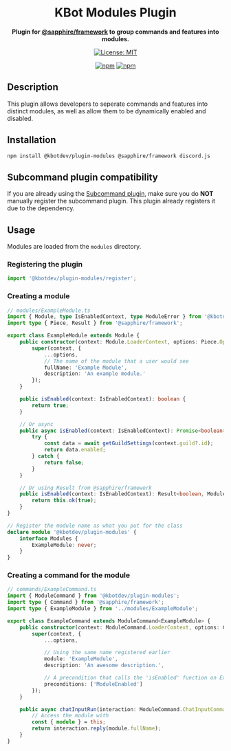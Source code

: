 <div align="center">

# KBot Modules Plugin

**Plugin for [@sapphire/framework](https://github.com/sapphiredev/framework) to group commands and features into modules.**

[![License: MIT](https://img.shields.io/badge/License-MIT-green.svg)](https://github.com/KBot-discord/plugins/blob/main/LICENSE)

[![npm](https://img.shields.io/npm/v/@kbotdev/plugin-modules?color=crimson&logo=npm&label=@kbotdev/plugin-modules)](https://www.npmjs.com/package/@kbotdev/plugin-modules)
[![npm](https://img.shields.io/npm/dt/@kbotdev/plugin-modules?color=crimson&logo=npm)](https://www.npmjs.com/package/@kbotdev/plugin-modules)

</div>

## Description

This plugin allows developers to seperate commands and features into distinct modules, as well as allow them to be dynamically enabled and disabled.

## Installation

```bash
npm install @kbotdev/plugin-modules @sapphire/framework discord.js
```

## Subcommand plugin compatibility

If you are already using the [Subcommand plugin](https://github.com/sapphiredev/plugins/tree/main/packages/subcommands), make sure you do **NOT** manually register the subcommand plugin. This plugin already registers it due to the dependency.

## Usage

Modules are loaded from the `modules` directory.

### Registering the plugin

```typescript
import '@kbotdev/plugin-modules/register';
```

### Creating a module

```typescript
// modules/ExampleModule.ts
import { Module, type IsEnabledContext, type ModuleError } from '@kbotdev/plugin-modules';
import type { Piece, Result } from '@sapphire/framework';

export class ExampleModule extends Module {
	public constructor(context: Module.LoaderContext, options: Piece.Options) {
		super(context, {
			...options,
			// The name of the module that a user would see
			fullName: 'Example Module',
			description: 'An example module.'
		});
	}

	public isEnabled(context: IsEnabledContext): boolean {
		return true;
	}

	// Or async
	public async isEnabled(context: IsEnabledContext): Promise<boolean> {
		try {
			const data = await getGuildSettings(context.guild?.id);
			return data.enabled;
		} catch {
			return false;
		}
	}

	// Or using Result from @sapphire/framework
	public isEnabled(context: IsEnabledContext): Result<boolean, ModuleError> {
		return this.ok(true);
	}
}

// Register the module name as what you put for the class
declare module '@kbotdev/plugin-modules' {
	interface Modules {
		ExampleModule: never;
	}
}
```

### Creating a command for the module

```typescript
// commands/ExampleCommand.ts
import { ModuleCommand } from '@kbotdev/plugin-modules';
import type { Command } from '@sapphire/framework';
import type { ExampleModule } from '../modules/ExampleModule';

export class ExampleCommand extends ModuleCommand<ExampleModule> {
	public constructor(context: ModuleCommand.LoaderContext, options: Command.Options) {
		super(context, {
			...options,

			// Using the same name registered earlier
			module: 'ExampleModule',
			description: 'An awesome description.',

			// A precondition that calls the 'isEnabled' function on ExampleModule
			preconditions: ['ModuleEnabled']
		});
	}

	public async chatInputRun(interaction: ModuleCommand.ChatInputCommandInteraction) {
		// Access the module with
		const { module } = this;
		return interaction.reply(module.fullName);
	}
}
```
